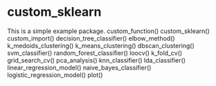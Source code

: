 # custom_sklearn

This is a simple example package.
custom_function()
custom_sklearn()
custom_import()
decision_tree_classifier()
elbow_method()
k_medoids_clustering()
k_means_clustering()
dbscan_clustering()
svm_classifier()
random_forest_classifier()
loocv()
k_fold_cv()
grid_search_cv()
pca_analysis()
knn_classifier()
lda_classifier()
linear_regression_model()
naive_bayes_classifier()
logistic_regression_model()
plot()
